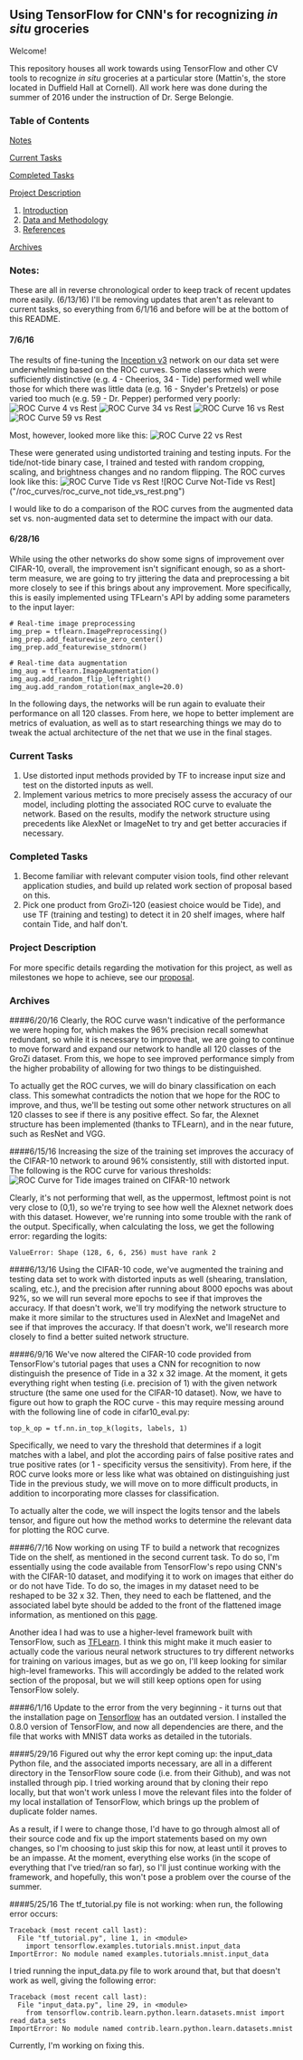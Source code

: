 ## Using TensorFlow for CNN's for recognizing *in situ* groceries

Welcome!

This repository houses all work towards using TensorFlow and other CV tools to recognize *in situ* groceries at a particular store (Mattin's, the store located in Duffield Hall at Cornell). All work here was done during the summer of 2016 under the instruction of Dr. Serge Belongie.

### Table of Contents

[Notes](https://github.com/dthiagarajan/grozi_tf#notes)

[Current Tasks](https://github.com/dthiagarajan/grozi_tf#current-tasks)

[Completed Tasks](https://github.com/dthiagarajan/grozi_tf#completed-tasks)

[Project Description](https://github.com/dthiagarajan/grozi_tf#project-description)

1. [Introduction](https://github.com/dthiagarajan/grozi_tf#introduction)
2. [Data and Methodology](https://github.com/dthiagarajan/grozi_tf#data-and-methdology)
3. [References](https://github.com/dthiagarajan/grozi_tf#references)

[Archives](https://github.com/dthiagarajan/grozi_tf#archives)

### Notes:
These are all in reverse chronological order to keep track of recent updates more easily. (6/13/16) I'll be removing updates that aren't as relevant to current tasks, so everything from 6/1/16 and before will be at the bottom of this README.

#### 7/6/16
The results of fine-tuning the [Inception v3](http://arxiv.org/abs/1512.00567) network on our data set were underwhelming based on the ROC curves. Some classes which were sufficiently distinctive (e.g. 4 - Cheerios, 34 - Tide) performed well while those for which there was little data (e.g. 16 - Snyder's Pretzels) or pose varied too much (e.g. 59 - Dr. Pepper) performed very poorly:
![ROC Curve 4 vs Rest](/roc_curves/roc_curve_4_vs_rest.png)
![ROC Curve 34 vs Rest](/roc_curves/roc_curve_34_vs_rest.png)
![ROC Curve 16 vs Rest](/roc_curves/roc_curve_16_vs_rest.png)
![ROC Curve 59 vs Rest](/roc_curves/roc_curve_59_vs_rest.png)

Most, however, looked more like this:
![ROC Curve 22 vs Rest](/roc_curves/roc_curve_22_vs_rest.png)

These were generated using undistorted training and testing inputs. For the tide/not-tide binary case, I trained and tested with random cropping, scaling, and brightness changes and no random flipping. The ROC curves look like this:
![ROC Curve Tide vs Rest](/roc_curves/roc_curve_tide_vs_rest.png)
![ROC Curve Not-Tide vs Rest]("/roc_curves/roc_curve_not tide_vs_rest.png")

I would like to do a comparison of the ROC curves from the augmented data set vs. non-augmented data set to determine the impact with our data.

#### 6/28/16
While using the other networks do show some signs of improvement over CIFAR-10, overall, the improvement isn't significant enough, so as a short-term measure, we are going to try jittering the data and preprocessing a bit more closely to see if this brings about any improvement. More specifically, this is easily implemented using TFLearn's API by adding some parameters to the input layer:
```
# Real-time image preprocessing
img_prep = tflearn.ImagePreprocessing()
img_prep.add_featurewise_zero_center()
img_prep.add_featurewise_stdnorm()

# Real-time data augmentation
img_aug = tflearn.ImageAugmentation()
img_aug.add_random_flip_leftright()
img_aug.add_random_rotation(max_angle=20.0)
```
In the following days, the networks will be run again to evaluate their performance on all 120 classes. From here, we hope to better implement are metrics of evaluation, as well as to start researching things we may do to tweak the actual architecture of the net that we use in the final stages.

### Current Tasks
1. Use distorted input methods provided by TF to increase input size and test on the distorted inputs as well.
2. Implement various metrics to more precisely assess the accuracy of our model, including plotting the associated ROC curve to evaluate the network. Based on the results, modify the network structure using precedents like AlexNet or ImageNet to try and get better accuracies if necessary.


### Completed Tasks
1. Become familiar with relevant computer vision tools, find other relevant application studies, and build up related work section of proposal based on this.
2. Pick one product from GroZi-120 (easiest choice would be Tide), and use TF (training and testing) to detect it in 20 shelf images, where half contain Tide, and half don't.

### Project Description

For more specific details regarding the motivation for this project, as well as milestones we hope to achieve, see our [proposal](https://github.com/dthiagarajan/grozi_tf/blob/master/proposal/Proposal.pdf).

### Archives

####6/20/16
Clearly, the ROC curve wasn't indicative of the performance we were hoping for, which makes the 96% precision recall somewhat redundant, so while it is necessary to improve that, we are going to continue to move forward and expand our network to handle all 120 classes of the GroZi dataset. From this, we hope to see improved performance simply from the higher probability of allowing for two things to be distinguished.

To actually get the ROC curves, we will do binary classification on each class. This somewhat contradicts the notion that we hope for the ROC to improve, and thus, we'll be testing out some other network structures on all 120 classes to see if there is any positive effect. So far, the Alexnet structure has been implemented (thanks to TFLearn), and in the near future, such as ResNet and VGG.

####6/15/16
Increasing the size of the training set improves the accuracy of the CIFAR-10 network to around 96% consistently, still with distorted input. The following is the ROC curve for various thresholds:
![ROC Curve for Tide images trained on CIFAR-10 network](/tide/ROC_tide_cifar10network.png)

Clearly, it's not performing that well, as the uppermost, leftmost point is not very close to (0,1), so we're trying to see how well the Alexnet network does with this dataset. However, we're running into some trouble with the rank of the output. Specifically, when calculating the loss, we get the following error: regarding the logits:
```
ValueError: Shape (128, 6, 6, 256) must have rank 2
```

####6/13/16
Using the CIFAR-10 code, we've augmented the training and testing data set to work with distorted inputs as well (shearing, translation, scaling, etc.), and the precision after running about 8000 epochs was about 92%, so we will run several more epochs to see if that improves the accuracy. If that doesn't work, we'll try modifying the network structure to make it more similar to the structures used in AlexNet and ImageNet and see if that improves the accuracy. If that doesn't work, we'll research more closely to find a better suited network structure.

####6/9/16
We've now altered the CIFAR-10 code provided from TensorFlow's tutorial pages that uses a CNN for recognition to now distinguish the presence of Tide in a 32 x 32 image. At the moment, it gets everything right when testing (i.e. precision of 1) with the given network structure (the same one used for the CIFAR-10 dataset). Now, we have to figure out how to graph the ROC curve - this may require messing around with the following line of code in cifar10_eval.py:
```
top_k_op = tf.nn.in_top_k(logits, labels, 1)
```
Specifically, we need to vary the threshold that determines if a logit matches with a label, and plot the according pairs of false positive rates and true positive rates (or 1 - specificity versus the sensitivity). From here, if the ROC curve looks more or less like what was obtained on distinguishing just Tide in the previous study, we will move on to more difficult products, in addition to incorporating more classes for classification.

To actually alter the code, we will inspect the logits tensor and the labels tensor, and figure out how the method works to determine the relevant data for plotting the ROC curve.

####6/7/16
Now working on using TF to build a network that recognizes Tide on the shelf, as mentioned in the second current task. To do so, I'm essentially using the code available from TensorFlow's repo using CNN's with the CIFAR-10 dataset, and modifying it to work on images that either do or do not have Tide. To do so, the images in my dataset need to be reshaped to be 32 x 32. Then, they need to each be flattened, and the associated label byte should be added to the front of the flattened image information, as mentioned on this [page](http://stackoverflow.com/questions/35032675/how-to-create-dataset-similar-to-cifar-10/35034287).

Another idea I had was to use a higher-level framework built with TensorFlow, such as [TFLearn](http://tflearn.org/). I think this might make it much easier to actually code the various neural network structures to try different networks for training on various images, but as we go on, I'll keep looking for similar high-level frameworks. This will accordingly be added to the related work section of the proposal, but we will still keep options open for using TensorFlow solely.

####6/1/16
Update to the error from the very beginning - it turns out that the installation page on [Tensorflow](https://www.tensorflow.org/versions/0.6.0/get_started/os_setup.html#pip_install) has an outdated version. I installed the 0.8.0 version of TensorFlow, and now all dependencies are there, and the file that works with MNIST data works as detailed in the tutorials.

####5/29/16
Figured out why the error kept coming up: the input_data Python file, and the associated imports necessary, are all in a different directory in the TensorFlow soure code (i.e. from their Github), and was not installed through pip. I tried working around that by cloning their repo locally, but that won't work unless I move the relevant files into the folder of my local installation of TensorFlow, which brings up the problem of duplicate folder names. 

As a result, if I were to change those, I'd have to go through almost all of their source code and fix up the import statements based on my own changes, so I'm choosing to just skip this for now, at least until it proves to be an impasse. At the moment, everything else works (in the scope of everything that I've tried/ran so far), so I'll just continue working with the framework, and hopefully, this won't pose a problem over the course of the summer.

####5/25/16
The tf_tutorial.py file is not working: when run, the following error occurs:
```
Traceback (most recent call last):
  File "tf_tutorial.py", line 1, in <module>
    import tensorflow.examples.tutorials.mnist.input_data
ImportError: No module named examples.tutorials.mnist.input_data
```
I tried running the input_data.py file to work around that, but that doesn't work as well, giving the following error:
```
Traceback (most recent call last):
  File "input_data.py", line 29, in <module>
    from tensorflow.contrib.learn.python.learn.datasets.mnist import read_data_sets
ImportError: No module named contrib.learn.python.learn.datasets.mnist
```
Currently, I'm working on fixing this.